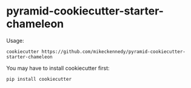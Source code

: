 # pyramid-cookiecutter-starter-chameleon

Usage:

    cookiecutter https://github.com/mikeckennedy/pyramid-cookiecutter-starter-chameleon

You may have to install cookiecutter first:

    pip install cookiecutter
